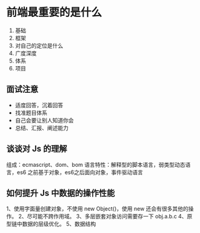 # 前端最重要的是什么

1. 基础
2. 框架
3. 对自己的定位是什么
4. 广度深度
5. 体系
6. 项目

## 面试注意

+ 适度回答，沉着回答
+ 找准题目体系
+ 自己会要让别人知道你会
+ 总结、汇报、阐述能力

## 谈谈对 Js 的理解
组成：ecmascript、dom、bom
语言特性：解释型的脚本语言，弱类型动态语言，es6 之前基于对象，es6之后面向对象，事件驱动语言

## 如何提升 Js 中数据的操作性能

1、使用字面量创建对象，不使用 new Object()，使用 new 还会有很多其他的操作。
2、尽可能不跨作用域。
3、多层嵌套对象访问需要存一下 obj.a.b.c
4、原型链中数据的层级优化。
5、数据结构

